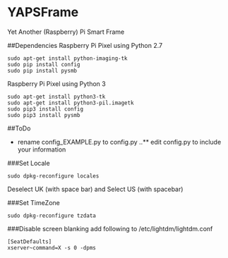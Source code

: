 # YAPSFrame
Yet Another (Raspberry) Pi Smart Frame

##Dependencies
Raspberry Pi Pixel using Python 2.7
```
sudo apt-get install python-imaging-tk
sudo pip install config
sudo pip install pysmb
```

Raspberry Pi Pixel using Python 3
```
sudo apt-get install python3-tk
sudo apt-get install python3-pil.imagetk
sudo pip3 install config
sudo pip3 install pysmb
```

##ToDo
* rename config_EXAMPLE.py to config.py
..** edit config.py to include your information

###Set Locale
```
sudo dpkg-reconfigure locales
```
Deselect UK (with space bar) and Select US (with spacebar)

###Set TimeZone
```
sudo dpkg-reconfigure tzdata
```

###Disable screen blanking
add following to /etc/lightdm/lightdm.conf
```
[SeatDefaults]
xserver~command=X -s 0 -dpms
```
